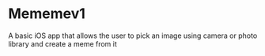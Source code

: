 # Mememev1
A basic iOS app that allows the user to pick an image using camera or photo library and create a meme from it
